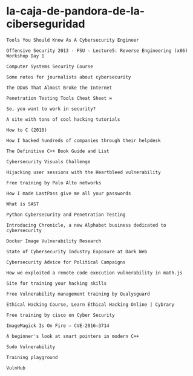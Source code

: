 # la-caja-de-pandora-de-la-ciberseguridad

    Tools You Should Know As A Cybersecurity Engineer

    Offensive Security 2013 - FSU - Lecture5: Reverse Engineering (x86) Workshop Day 1

    Computer Systems Security Course

    Some notes for journalists about cybersecurity

    The DDoS That Almost Broke the Internet

    Penetration Testing Tools Cheat Sheet ∞

    So, you want to work in security?

    A site with tons of cool hacking tutorials

    How to C (2016)

    How I hacked hundreds of companies through their helpdesk

    The Definitive C++ Book Guide and List

    Cybersecurity Visuals Challenge

    Hijacking user sessions with the Heartbleed vulnerability

    Free training by Palo Alto networks

    How I made LastPass give me all your passwords

    What is SAST

    Python Cybersecurity and Penetration Testing

    Introducing Chronicle, a new Alphabet business dedicated to cybersecurity

    Docker Image Vulnerability Research

    State of Cybersecurity Industry Exposure at Dark Web

    Cybersecurity Advice for Political Campaigns

    How we exploited a remote code execution vulnerability in math.js

    Site for training your hacking skills

    Free Vulnerability management training by Qualysguard

    Ethical Hacking Course, Learn Ethical Hacking Online | Cybrary

    Free training by cisco on Cyber Security

    ImageMagick Is On Fire — CVE-2016–3714

    A beginner's look at smart pointers in modern C++

    Sudo Vulnerability

    Training playground

    VulnHub

